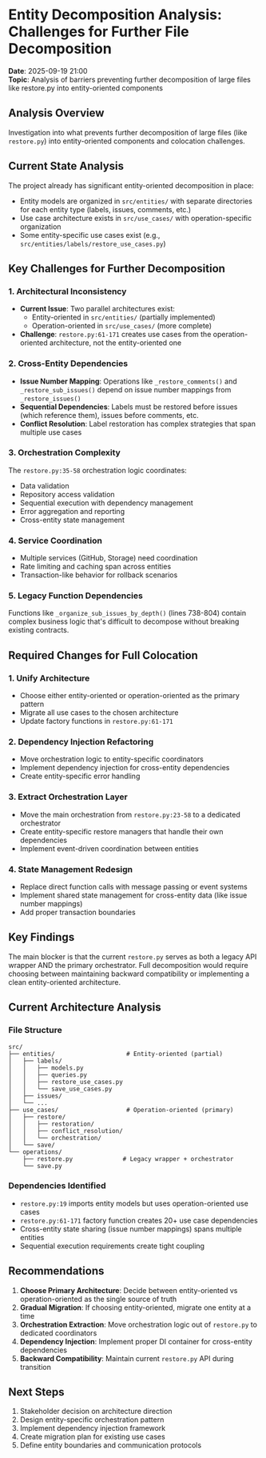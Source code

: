 # Entity Decomposition Analysis: Challenges for Further File Decomposition

**Date**: 2025-09-19 21:00  
**Topic**: Analysis of barriers preventing further decomposition of large files like restore.py into entity-oriented components

## Analysis Overview

Investigation into what prevents further decomposition of large files (like `restore.py`) into entity-oriented components and colocation challenges.

## Current State Analysis

The project already has significant entity-oriented decomposition in place:
- Entity models are organized in `src/entities/` with separate directories for each entity type (labels, issues, comments, etc.)
- Use case architecture exists in `src/use_cases/` with operation-specific organization
- Some entity-specific use cases exist (e.g., `src/entities/labels/restore_use_cases.py`)

## Key Challenges for Further Decomposition

### 1. **Architectural Inconsistency**
- **Current Issue**: Two parallel architectures exist:
  - Entity-oriented in `src/entities/` (partially implemented)  
  - Operation-oriented in `src/use_cases/` (more complete)
- **Challenge**: `restore.py:61-171` creates use cases from the operation-oriented architecture, not the entity-oriented one

### 2. **Cross-Entity Dependencies**
- **Issue Number Mapping**: Operations like `_restore_comments()` and `_restore_sub_issues()` depend on issue number mappings from `_restore_issues()`
- **Sequential Dependencies**: Labels must be restored before issues (which reference them), issues before comments, etc.
- **Conflict Resolution**: Label restoration has complex strategies that span multiple use cases

### 3. **Orchestration Complexity**
The `restore.py:35-58` orchestration logic coordinates:
- Data validation
- Repository access validation  
- Sequential execution with dependency management
- Error aggregation and reporting
- Cross-entity state management

### 4. **Service Coordination**
- Multiple services (GitHub, Storage) need coordination
- Rate limiting and caching span across entities
- Transaction-like behavior for rollback scenarios

### 5. **Legacy Function Dependencies**
Functions like `_organize_sub_issues_by_depth()` (lines 738-804) contain complex business logic that's difficult to decompose without breaking existing contracts.

## Required Changes for Full Colocation

### 1. **Unify Architecture**
- Choose either entity-oriented or operation-oriented as the primary pattern
- Migrate all use cases to the chosen architecture
- Update factory functions in `restore.py:61-171`

### 2. **Dependency Injection Refactoring**
- Move orchestration logic to entity-specific coordinators
- Implement dependency injection for cross-entity dependencies
- Create entity-specific error handling

### 3. **Extract Orchestration Layer**
- Move the main orchestration from `restore.py:23-58` to a dedicated orchestrator
- Create entity-specific restore managers that handle their own dependencies
- Implement event-driven coordination between entities

### 4. **State Management Redesign**
- Replace direct function calls with message passing or event systems
- Implement shared state management for cross-entity data (like issue number mappings)
- Add proper transaction boundaries

## Key Findings

The main blocker is that the current `restore.py` serves as both a legacy API wrapper AND the primary orchestrator. Full decomposition would require choosing between maintaining backward compatibility or implementing a clean entity-oriented architecture.

## Current Architecture Analysis

### File Structure
```
src/
├── entities/                    # Entity-oriented (partial)
│   ├── labels/
│   │   ├── models.py
│   │   ├── queries.py
│   │   ├── restore_use_cases.py
│   │   └── save_use_cases.py
│   ├── issues/
│   └── ...
├── use_cases/                   # Operation-oriented (primary)
│   ├── restore/
│   │   ├── restoration/
│   │   ├── conflict_resolution/
│   │   └── orchestration/
│   └── save/
└── operations/
    ├── restore.py              # Legacy wrapper + orchestrator
    └── save.py
```

### Dependencies Identified
- `restore.py:19` imports entity models but uses operation-oriented use cases
- `restore.py:61-171` factory function creates 20+ use case dependencies
- Cross-entity state sharing (issue number mappings) spans multiple entities
- Sequential execution requirements create tight coupling

## Recommendations

1. **Choose Primary Architecture**: Decide between entity-oriented vs operation-oriented as the single source of truth
2. **Gradual Migration**: If choosing entity-oriented, migrate one entity at a time
3. **Orchestration Extraction**: Move orchestration logic out of `restore.py` to dedicated coordinators
4. **Dependency Injection**: Implement proper DI container for cross-entity dependencies
5. **Backward Compatibility**: Maintain current `restore.py` API during transition

## Next Steps

1. Stakeholder decision on architecture direction
2. Design entity-specific orchestration pattern
3. Implement dependency injection framework
4. Create migration plan for existing use cases
5. Define entity boundaries and communication protocols